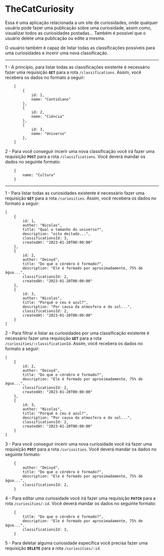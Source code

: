# TheCatCuriosity

Essa é uma aplicação relacionada a um site de curiosidades, onde qualquer usuário pode fazer uma publicação sobre uma curiosidade, assim como, visualizar todos as curiosidades postadas... Também é possível que o usuário delete uma publicação ou edite a mesma.

O usuário também é capaz de listar todas as classificações possíveis para uma curiosidades e incerir uma nova classificação.

---

1 - A princípio, para listar todas as classificações existente é necessário fazer uma requisição **`GET`** para a rota `/classifications`. Assim, você recebera os dados no formato a seguir:

```
    [
        {
            id: 1,
            name: "Contidiano"
        },
        {
            id: 2,
            name: "Ciência"
        },
        {
            id: 3,
            name: "Universo"
        },
    ]
```

2 - Para você conseguir incerir uma nova classificação você irá fazer uma requisição **`POST`** para a rota `/classifications`. Você deverá mandar os dados no seguinte formato:

```
    {
        name: "Cultura"
    }
```

---

1 - Para listar todas as curiosidades existente é necessário fazer uma requisição **`GET`** para a rota `/curiosities`. Assim, você recebera os dados no formato a seguir:

```
[
    {
        id: 1,
        author: "Nicolas",
        title: "Qual o tamanho do universo?",
        description: "oito deitado...",
        classificationsId: 3,
        createdAt: "2023-01-20T00:00:00"
    },
    {
        id: 2,
        author: "Deivyd",
        title: "Do que o cérebro é formado?",
        description: "Ele é formado por aproximadamente, 75% de água...",
        classificationsId: 2,
        createdAt: "2023-01-20T00:00:00"
    },
    {
        id: 3,
        author: "Nicolas",
        title: "Porquê o ceu é azul?",
        description: "Por causa da atmosfera e do sol...",
        classificationsId: 2,
        createdAt: "2023-01-20T00:00:00"
    }
]
```

2 - Para filtrar e listar as curiosidades por uma classificação existente é necessário fazer uma requisição **`GET`** para a rota `/curiosities/:classificationId`. Assim, você recebera os dados no formato a seguir:

```
[
    {
        id: 2,
        author: "Deivyd",
        title: "Do que o cérebro é formado?",
        description: "Ele é formado por aproximadamente, 75% de água...",
        classificationsId: 2,
        createdAt: "2023-01-20T00:00:00"
    },
    {
        id: 3,
        author: "Nicolas",
        title: "Porquê o ceu é azul?",
        description: "Por causa da atmosfera e do sol...",
        classificationsId: 2,
        createdAt: "2023-01-20T00:00:00"
    }
]
```

3 - Para você conseguir incerir uma nova curiosidade você irá fazer uma requisição **`POST`** para a rota `/curiosities`. Você deverá mandar os dados no seguinte formato:

```
    {
        author: "Deivyd",
        title: "Do que o cérebro é formado?",
        description: "Ele é formado por aproximadamente, 75% de água...",
        classificationsId: 2,
    }
```

4 - Para editar uma curiosidade você irá fazer uma requisição **`PATCH`** para a rota `/curiosities/:id`. Você deverá mandar os dados no seguinte formato:

```
    {
        title: "Do que o cérebro é formado?",
        description: "Ele é formado por aproximadamente, 75% de água...",
        classificationsId: 3,
    }
```

5 - Para deletar alguma curiosidade específica você precisa fazer uma requisição **`DELETE`** para a rota `/curiosities/:id`.